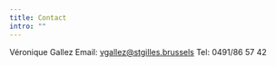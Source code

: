 ```yaml
---
title: Contact
intro: ""
---
```

Véronique Gallez
Email: vgallez@stgilles.brussels
Tel: 0491/86 57 42